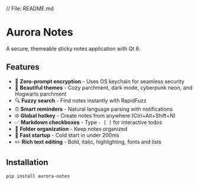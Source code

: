 // File: README.md
# Aurora Notes

A secure, themeable sticky notes application with Qt 6.

## Features

- 🔐 **Zero-prompt encryption** - Uses OS keychain for seamless security
- 🎨 **Beautiful themes** - Cozy parchment, dark mode, cyberpunk neon, and Hogwarts parchment
- 🔍 **Fuzzy search** - Find notes instantly with RapidFuzz
- ⏰ **Smart reminders** - Natural language parsing with notifications
- 🌐 **Global hotkey** - Create notes from anywhere (Ctrl+Alt+Shift+N)
- ✅ **Markdown checkboxes** - Type `- [ ]` for interactive todos
- 📁 **Folder organization** - Keep notes organized
- 💾 **Fast startup** - Cold start in under 200ms
- ✏️ **Rich text editing** - Bold, italic, highlighting, fonts and lists

## Installation

```bash
pip install aurora-notes